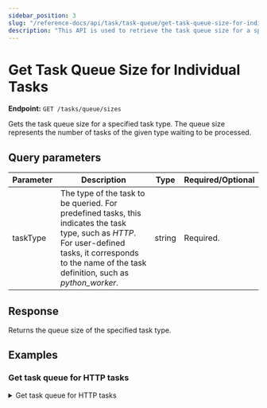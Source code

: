 ```yaml
---
sidebar_position: 3
slug: "/reference-docs/api/task/task-queue/get-task-queue-size-for-individual-tasks"
description: "This API is used to retrieve the task queue size for a specific task in your Conductor cluster."
---
```


# Get Task Queue Size for Individual Tasks

**Endpoint:** `GET /tasks/queue/sizes`

Gets the task queue size for a specified task type. The queue size represents the number of tasks of the given type waiting to be processed.

## Query parameters

| Parameter  | Description | Type | Required/Optional |
| ---------- | ----------- | ---- | ----------------- |
| taskType | The type of the task to be queried. For predefined tasks, this indicates the task type, such as _HTTP_. For user-defined tasks, it corresponds to the name of the task definition, such as _python_worker_. | string | Required. | 

## Response

Returns the queue size of the specified task type.

## Examples

### Get task queue for HTTP tasks

<details><summary>Get task queue for HTTP tasks</summary>

**Request**

```bash
curl -X 'GET' \
  'https://<YOUR-CLUSTER>/api/tasks/queue/sizes?taskType=HTTP' \
  -H 'accept: */*' \
  -H 'X-Authorization: <TOKEN>'
```
**Response**

```json
{
  "HTTP": 3
}
```
</details>

